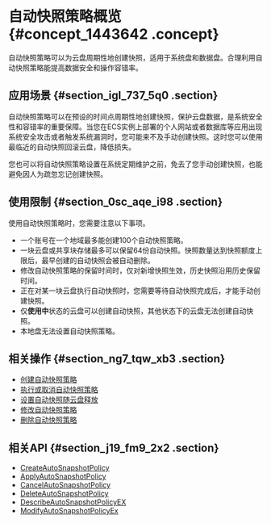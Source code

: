 # 自动快照策略概览 {#concept_1443642 .concept}

自动快照策略可以为云盘周期性地创建快照，适用于系统盘和数据盘。合理利用自动快照策略能提高数据安全和操作容错率。

## 应用场景 {#section_igl_737_5q0 .section}

自动快照策略可以在预设的时间点周期性地创建快照，保护云盘数据，是系统安全性和容错率的重要保障。当您在ECS实例上部署的个人网站或者数据库等应用出现系统安全攻击或者触发系统漏洞时，您可能来不及手动创建快照。这时您可以使用最临近的自动快照回滚云盘，降低损失。

您也可以将自动快照策略设置在系统定期维护之前，免去了您手动创建快照，也能避免因人为疏忽忘记创建快照。

## 使用限制 {#section_0sc_aqe_i98 .section}

使用自动快照策略时，您需要注意以下事项。

-   一个账号在一个地域最多能创建100个自动快照策略。
-   一块云盘或共享块存储最多可以保留64份自动快照。快照数量达到快照额度上限后，最早创建的自动快照会被自动删除。
-   修改自动快照策略的保留时间时，仅对新增快照生效，历史快照沿用历史保留时间。
-   正在对某一块云盘执行自动快照时，您需要等待自动快照完成后，才能手动创建快照。
-   仅**使用中**状态的云盘可以创建自动快照，其他状态下的云盘无法创建自动快照。
-   本地盘无法设置自动快照策略。

## 相关操作 {#section_ng7_tqw_xb3 .section}

-   [创建自动快照策略](cn.zh-CN/快照/使用自动快照策略/创建自动快照策略.md#)
-   [执行或取消自动快照策略](cn.zh-CN/快照/使用自动快照策略/执行或取消自动快照策略.md#)
-   [设置自动快照随云盘释放](cn.zh-CN/快照/使用自动快照策略/设置自动快照随云盘释放.md#)
-   [修改自动快照策略](cn.zh-CN/快照/使用自动快照策略/修改自动快照策略.md#)
-   [删除自动快照策略](cn.zh-CN/快照/使用自动快照策略/删除自动快照策略.md#)

## 相关API {#section_j19_fm9_2x2 .section}

-   [CreateAutoSnapshotPolicy](../../../../cn.zh-CN/API参考/快照/CreateAutoSnapshotPolicy.md#)
-   [ApplyAutoSnapshotPolicy](../../../../cn.zh-CN/API参考/快照/ApplyAutoSnapshotPolicy.md#)
-   [CancelAutoSnapshotPolicy](../../../../cn.zh-CN/API参考/快照/CancelAutoSnapshotPolicy.md#)
-   [DeleteAutoSnapshotPolicy](../../../../cn.zh-CN/API参考/快照/DeleteAutoSnapshotPolicy.md#)
-   [DescribeAutoSnapshotPolicyEX](../../../../cn.zh-CN/API参考/快照/DescribeAutoSnapshotPolicyEX.md#)
-   [ModifyAutoSnapshotPolicyEx](../../../../cn.zh-CN/API参考/快照/ModifyAutoSnapshotPolicyEx.md#)

